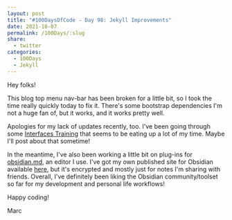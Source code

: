 ```yaml
---
layout: post
title: "#100DaysOfCode - Day 98: Jekyll Improvements"
date: 2021-10-07
permalink: /100Days/:slug
share:
  - twitter
categories:
  - 100Days
  - Jekyll
---
```


Hey folks!

This blog top menu nav-bar has been broken for a little bit, so I took the time really quickly today to fix it. There's some bootstrap dependencies I'm not a huge fan of, but it works, and it works pretty well.

Apologies for my lack of updates recently, too. I've been going through some [Interfaces Training](https://github.com/mochsner/fhirTraining) that seems to be eating up a lot of my time. Maybe I'll post about that sometime!

In the meantime, I've also been working a little bit on plug-ins for [obsidian.md](https://obsidian.md), an editor I use. I've got my own published site for Obsidian available [here](https://publish.obsidian.md), but it's encrypted and mostly just for notes I'm sharing with friends. Overall, I've definitely been liking the Obsidian community/toolset so far for my development and personal life workflows!

Happy coding!

Marc